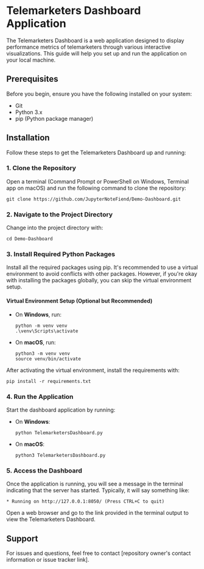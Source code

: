 # Telemarketers Dashboard Application

The Telemarketers Dashboard is a web application designed to display performance metrics of telemarketers through various interactive visualizations. This guide will help you set up and run the application on your local machine.

## Prerequisites

Before you begin, ensure you have the following installed on your system:

- Git
- Python 3.x
- pip (Python package manager)

## Installation

Follow these steps to get the Telemarketers Dashboard up and running:

### 1. Clone the Repository

Open a terminal (Command Prompt or PowerShell on Windows, Terminal app on macOS) and run the following command to clone the repository:

```
git clone https://github.com/JupyterNoteFiend/Demo-Dashboard.git
```

### 2. Navigate to the Project Directory

Change into the project directory with:

```
cd Demo-Dashboard
```

### 3. Install Required Python Packages

Install all the required packages using pip. It's recommended to use a virtual environment to avoid conflicts with other packages. However, if you're okay with installing the packages globally, you can skip the virtual environment setup.

#### Virtual Environment Setup (Optional but Recommended)

- On **Windows**, run:
  ```
  python -m venv venv
  .\venv\Scripts\activate
  ```

- On **macOS**, run:
  ```
  python3 -m venv venv
  source venv/bin/activate
  ```

After activating the virtual environment, install the requirements with:

```
pip install -r requirements.txt
```

### 4. Run the Application

Start the dashboard application by running:

- On **Windows**:
  ```
  python TelemarketersDashboard.py
  ```

- On **macOS**:
  ```
  python3 TelemarketersDashboard.py
  ```

### 5. Access the Dashboard

Once the application is running, you will see a message in the terminal indicating that the server has started. Typically, it will say something like:

```
* Running on http://127.0.0.1:8050/ (Press CTRL+C to quit)
```

Open a web browser and go to the link provided in the terminal output to view the Telemarketers Dashboard.

## Support

For issues and questions, feel free to contact [repository owner's contact information or issue tracker link].
